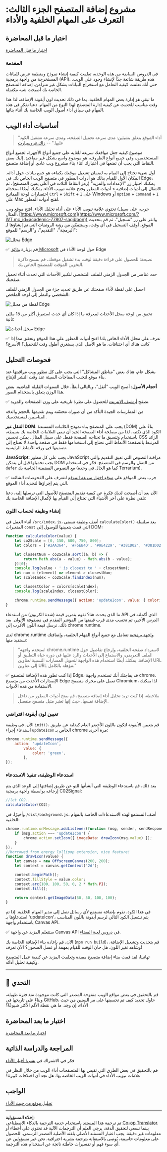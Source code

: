 <!--
CO_OP_TRANSLATOR_METADATA:
{
  "original_hash": "b91cbf14240ee59411b96448b994ace1",
  "translation_date": "2025-10-03T12:14:31+00:00",
  "source_file": "5-browser-extension/3-background-tasks-and-performance/README.md",
  "language_code": "ar"
}
-->
# مشروع إضافة المتصفح الجزء الثالث: التعرف على المهام الخلفية والأداء

## اختبار ما قبل المحاضرة

[اختبار ما قبل المحاضرة](https://ff-quizzes.netlify.app/web/quiz/27)

### المقدمة

في الدروس السابقة من هذه الوحدة، تعلمت كيفية إنشاء نموذج ومنطقة عرض للبيانات المستخرجة من واجهة برمجية (API). هذه طريقة شائعة جدًا لإنشاء وجود على الويب. حتى أنك تعلمت كيفية التعامل مع استخراج البيانات بشكل غير متزامن. إضافة المتصفح الخاصة بك أصبحت شبه مكتملة.

ما تبقى هو إدارة بعض المهام الخلفية، بما في ذلك تحديث لون أيقونة الإضافة، لذا هذا وقت مناسب للحديث عن كيفية إدارة المتصفح لهذا النوع من المهام. دعنا نفكر في هذه المهام في سياق أداء أصول الويب الخاصة بك أثناء بنائها.

## أساسيات أداء الويب

> "أداء الموقع يتعلق بشيئين: مدى سرعة تحميل الصفحة، ومدى سرعة تشغيل الكود عليها." -- [زاك غروسبارت](https://www.smashingmagazine.com/2012/06/javascript-profiling-chrome-developer-tools/)

موضوع كيفية جعل مواقعك سريعة للغاية على جميع أنواع الأجهزة، لجميع أنواع المستخدمين، وفي جميع أنواع الظروف، هو موضوع واسع بشكل غير مفاجئ. إليك بعض النقاط التي يجب أن تضعها في اعتبارك أثناء بناء مشروع ويب عادي أو إضافة متصفح.

أول شيء تحتاج إلى القيام به لضمان تشغيل موقعك بكفاءة هو جمع بيانات حول أدائه. المكان الأول للقيام بذلك هو أدوات المطور في متصفح الويب الخاص بك. في Edge، يمكنك اختيار زر "الإعدادات والمزيد" (رمز النقاط الثلاث في أعلى يمين المتصفح)، ثم الانتقال إلى أدوات إضافية > أدوات المطور وفتح علامة تبويب الأداء. يمكنك أيضًا استخدام اختصارات لوحة المفاتيح `Ctrl` + `Shift` + `I` على Windows أو `Option` + `Command` + `I` على Mac لفتح أدوات المطور.

تحتوي علامة تبويب الأداء على أداة تحليل الأداء. افتح موقع ويب (جرب، على سبيل المثال، [https://www.microsoft.com](https://www.microsoft.com/?WT.mc_id=academic-77807-sagibbon)) وانقر على زر "تسجيل"، ثم قم بتحديث الموقع. أوقف التسجيل في أي وقت، وستتمكن من رؤية الروتينات التي تم إنشاؤها لـ "البرمجة"، "التقديم"، و"الرسم" للموقع:

![محلل Edge](../../../../translated_images/profiler.5a4a62479c5df01cfec9aab74173dba13f91d2c968e1a1ae434c26165792df15.ar.png)

✅ قم بزيارة [وثائق Microsoft](https://docs.microsoft.com/microsoft-edge/devtools-guide/performance/?WT.mc_id=academic-77807-sagibbon) حول لوحة الأداء في Edge

> نصيحة: للحصول على قراءة دقيقة لوقت بدء تشغيل موقعك، قم بمسح ذاكرة التخزين المؤقت للمتصفح الخاص بك.

حدد عناصر من الجدول الزمني للملف الشخصي لتكبير الأحداث التي تحدث أثناء تحميل صفحتك.

احصل على لقطة لأداء صفحتك عن طريق تحديد جزء من الجدول الزمني للملف الشخصي والنظر إلى لوحة الملخص:

![لقطة من محلل Edge](../../../../translated_images/snapshot.97750180ebcad73794a3594b36925eb5c8dbaac9e03fec7f9b974188c9ac63c7.ar.png)

تحقق من لوحة سجل الأحداث لمعرفة ما إذا كان أي حدث استغرق أكثر من 15 مللي ثانية:

![سجل أحداث Edge](../../../../translated_images/log.804026979f3707e00eebcfa028b2b5a88cec6292f858767bb6703afba65a7d9c.ar.png)

✅ تعرف على محلل الأداء الخاص بك! افتح أدوات المطور على هذا الموقع وتحقق مما إذا كانت هناك أي اختناقات. ما هو الأصل الذي يستغرق أطول وقت للتحميل؟ الأسرع؟

## فحوصات التحليل

بشكل عام، هناك بعض "مناطق المشاكل" التي يجب على كل مطور ويب مراقبتها عند بناء موقع لتجنب المفاجآت السيئة عند وقت النشر للإنتاج.

**أحجام الأصول**: أصبح الويب "أثقل"، وبالتالي أبطأ، خلال السنوات القليلة الماضية. بعض هذا الوزن يتعلق باستخدام الصور.

✅ تصفح [أرشيف الإنترنت](https://httparchive.org/reports/page-weight) للحصول على نظرة تاريخية على وزن الصفحات والمزيد.

من الممارسات الجيدة التأكد من أن صورك محسّنة ويتم تقديمها بالحجم والدقة المناسبين لمستخدميك.

**التنقل عبر DOM**: يجب على المتصفح بناء نموذج الكائنات المستندة (DOM) بناءً على الكود الذي تكتبه، لذا من مصلحة أداء الصفحة الجيد أن تبقي العلامات الخاصة بك بسيطة، باستخدام وتنسيق ما تحتاجه الصفحة فقط. على سبيل المثال، يمكن تحسين CSS الزائد المرتبط بالصفحة؛ الأنماط التي تحتاج إلى استخدامها فقط في صفحة واحدة لا تحتاج إلى تضمينها في ورقة الأنماط الرئيسية.

**JavaScript**: يجب على كل مطور JavaScript مراقبة النصوص التي تعيق التقديم والتي يجب تحميلها قبل أن يتمكن DOM من التنقل والرسم في المتصفح. فكر في استخدام `defer` مع النصوص المضمنة الخاصة بك (كما هو الحال في وحدة Terrarium).

✅ جرب بعض المواقع على [موقع اختبار سرعة الموقع](https://www.webpagetest.org/) لتتعرف على الفحوصات الشائعة التي يتم إجراؤها لتحديد أداء الموقع.

الآن بعد أن أصبحت لديك فكرة عن كيفية تقديم المتصفح للأصول التي ترسلها إليه، دعنا نلقي نظرة على آخر الأشياء التي تحتاج إلى القيام بها لإكمال الإضافة الخاصة بك:

### إنشاء وظيفة لحساب اللون

أثناء العمل في `/src/index.js`، أضف وظيفة تسمى `calculateColor()` بعد سلسلة المتغيرات `const` التي قمت بتعيينها للوصول إلى DOM:

```JavaScript
function calculateColor(value) {
	let co2Scale = [0, 150, 600, 750, 800];
	let colors = ['#2AA364', '#F5EB4D', '#9E4229', '#381D02', '#381D02'];

	let closestNum = co2Scale.sort((a, b) => {
		return Math.abs(a - value) - Math.abs(b - value);
	})[0];
	console.log(value + ' is closest to ' + closestNum);
	let num = (element) => element > closestNum;
	let scaleIndex = co2Scale.findIndex(num);

	let closestColor = colors[scaleIndex];
	console.log(scaleIndex, closestColor);

	chrome.runtime.sendMessage({ action: 'updateIcon', value: { color: closestColor } });
}
```

ما الذي يحدث هنا؟ تقوم بتمرير قيمة (شدة الكربون) من استدعاء API الذي أكملته في الدرس الأخير، ثم تحسب مدى قرب قيمتها من المؤشر المقدم في مصفوفة الألوان. بعد ذلك، ترسل قيمة اللون الأقرب إلى chrome runtime.

لدى chrome.runtime [واجهة برمجية](https://developer.chrome.com/extensions/runtime) تتعامل مع جميع أنواع المهام الخلفية، وإضافتك تستفيد منها:

> "استخدم واجهة chrome.runtime لاسترداد صفحة الخلفية، وإرجاع تفاصيل حول الملف التعريفي، والاستماع إلى الأحداث والرد عليها في دورة حياة التطبيق أو الإضافة. يمكنك أيضًا استخدام هذه الواجهة لتحويل المسارات النسبية لعناوين URL إلى عناوين URL مؤهلة بالكامل."

✅ إذا كنت تطور هذه الإضافة لمتصفح Edge، قد يفاجئك أنك تستخدم واجهة chrome. الإصدارات الأحدث من متصفح Edge تعمل على محرك متصفح Chromium، لذا يمكنك الاستفادة من هذه الأدوات.

> ملاحظة، إذا كنت تريد تحليل أداء إضافة متصفح، قم بفتح أدوات المطور من داخل الإضافة نفسها، حيث إنها تعتبر مثيل متصفح منفصل.

### تعيين لون أيقونة افتراضي

الآن، في وظيفة `init()`، قم بتعيين الأيقونة لتكون باللون الأخضر العام كبداية عن طريق استدعاء إجراء `updateIcon` الخاص بـ chrome مرة أخرى:

```JavaScript
chrome.runtime.sendMessage({
	action: 'updateIcon',
		value: {
			color: 'green',
		},
});
```
### استدعاء الوظيفة، تنفيذ الاستدعاء

بعد ذلك، قم باستدعاء الوظيفة التي أنشأتها للتو عن طريق إضافتها إلى الوعد الذي يتم إرجاعه بواسطة واجهة برمجية C02Signal:

```JavaScript
//let CO2...
calculateColor(CO2);
```

وأخيرًا، في `/dist/background.js`، أضف المستمع لهذه الاستدعاءات الخاصة بالمهام الخلفية:

```JavaScript
chrome.runtime.onMessage.addListener(function (msg, sender, sendResponse) {
	if (msg.action === 'updateIcon') {
		chrome.action.setIcon({ imageData: drawIcon(msg.value) });
	}
});
//borrowed from energy lollipop extension, nice feature!
function drawIcon(value) {
	let canvas = new OffscreenCanvas(200, 200);
	let context = canvas.getContext('2d');

	context.beginPath();
	context.fillStyle = value.color;
	context.arc(100, 100, 50, 0, 2 * Math.PI);
	context.fill();

	return context.getImageData(50, 50, 100, 100);
}
```

في هذا الكود، تقوم بإضافة مستمع لأي رسائل تصل إلى مدير المهام الخلفية. إذا تم استدعاؤها بـ 'updateIcon'، يتم تشغيل الكود التالي لرسم أيقونة باللون المناسب باستخدام واجهة Canvas API.

✅ ستتعلم المزيد عن واجهة Canvas API في [دروس لعبة الفضاء](../../6-space-game/2-drawing-to-canvas/README.md).

الآن، قم بإعادة بناء الإضافة الخاصة بك (`npm run build`)، قم بتحديث وتشغيل الإضافة، وشاهد تغير اللون. هل حان الوقت للقيام بمهمة أو غسل الصحون؟ الآن تعرف!

تهانينا، لقد قمت ببناء إضافة متصفح مفيدة وتعلمت المزيد عن كيفية عمل المتصفح وكيفية تحليل أدائه.

---

## 🚀 التحدي

قم بالتحقيق في بعض مواقع الويب مفتوحة المصدر التي كانت موجودة منذ فترة طويلة، وبناءً على تاريخها في GitHub، حاول تحديد كيف تم تحسينها على مر السنين من حيث الأداء، إن وجد. ما هي نقطة الألم الأكثر شيوعًا؟

## اختبار ما بعد المحاضرة

[اختبار ما بعد المحاضرة](https://ff-quizzes.netlify.app/web/quiz/28)

## المراجعة والدراسة الذاتية

فكر في الاشتراك في [نشرة أخبار الأداء](https://perf.email/)

قم بالتحقيق في بعض الطرق التي تقيس بها المتصفحات أداء الويب من خلال النظر في علامات تبويب الأداء في أدوات الويب الخاصة بها. هل تجد أي اختلافات كبيرة؟

## الواجب

[تحليل موقع من حيث الأداء](assignment.md)

---

**إخلاء المسؤولية**:  
تم ترجمة هذا المستند باستخدام خدمة الترجمة بالذكاء الاصطناعي [Co-op Translator](https://github.com/Azure/co-op-translator). بينما نسعى لتحقيق الدقة، يرجى العلم أن الترجمات الآلية قد تحتوي على أخطاء أو معلومات غير دقيقة. يجب اعتبار المستند الأصلي بلغته الأصلية المصدر الرسمي. للحصول على معلومات حاسمة، يُوصى بالاستعانة بترجمة بشرية احترافية. نحن غير مسؤولين عن أي سوء فهم أو تفسيرات خاطئة ناتجة عن استخدام هذه الترجمة.